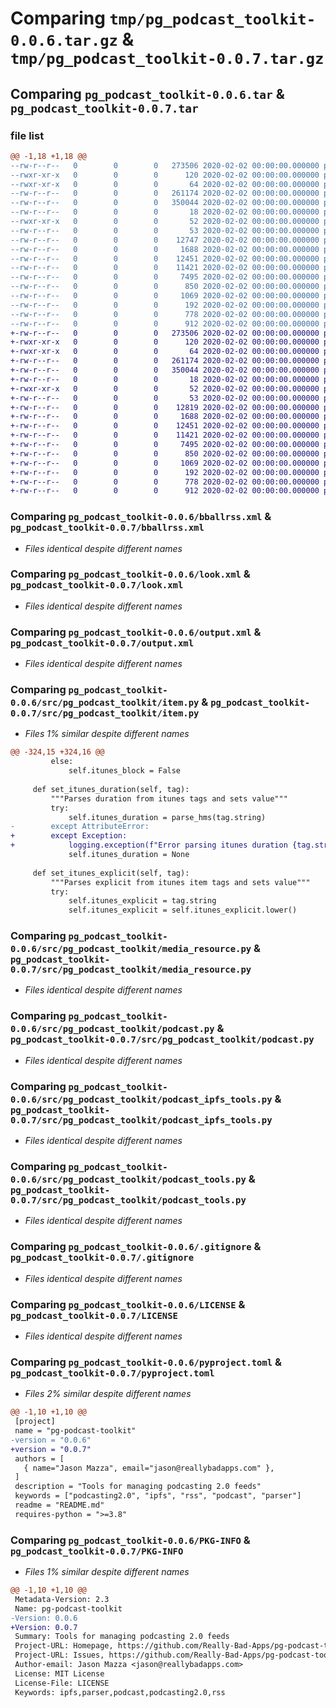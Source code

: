 # Comparing `tmp/pg_podcast_toolkit-0.0.6.tar.gz` & `tmp/pg_podcast_toolkit-0.0.7.tar.gz`

## Comparing `pg_podcast_toolkit-0.0.6.tar` & `pg_podcast_toolkit-0.0.7.tar`

### file list

```diff
@@ -1,18 +1,18 @@
--rw-r--r--   0        0        0   273506 2020-02-02 00:00:00.000000 pg_podcast_toolkit-0.0.6/bballrss.xml
--rwxr-xr-x   0        0        0      120 2020-02-02 00:00:00.000000 pg_podcast_toolkit-0.0.6/buildpublish.sh
--rwxr-xr-x   0        0        0       64 2020-02-02 00:00:00.000000 pg_podcast_toolkit-0.0.6/go_ssh_tunnel.sh
--rw-r--r--   0        0        0   261174 2020-02-02 00:00:00.000000 pg_podcast_toolkit-0.0.6/look.xml
--rw-r--r--   0        0        0   350044 2020-02-02 00:00:00.000000 pg_podcast_toolkit-0.0.6/output.xml
--rw-r--r--   0        0        0       18 2020-02-02 00:00:00.000000 pg_podcast_toolkit-0.0.6/requirements.txt
--rwxr-xr-x   0        0        0       52 2020-02-02 00:00:00.000000 pg_podcast_toolkit-0.0.6/test_ssh_tunnel.sh
--rw-r--r--   0        0        0       53 2020-02-02 00:00:00.000000 pg_podcast_toolkit-0.0.6/src/pg_podcast_toolkit/__init__.py
--rw-r--r--   0        0        0    12747 2020-02-02 00:00:00.000000 pg_podcast_toolkit-0.0.6/src/pg_podcast_toolkit/item.py
--rw-r--r--   0        0        0     1688 2020-02-02 00:00:00.000000 pg_podcast_toolkit-0.0.6/src/pg_podcast_toolkit/media_resource.py
--rw-r--r--   0        0        0    12451 2020-02-02 00:00:00.000000 pg_podcast_toolkit-0.0.6/src/pg_podcast_toolkit/podcast.py
--rw-r--r--   0        0        0    11421 2020-02-02 00:00:00.000000 pg_podcast_toolkit-0.0.6/src/pg_podcast_toolkit/podcast_ipfs_tools.py
--rw-r--r--   0        0        0     7495 2020-02-02 00:00:00.000000 pg_podcast_toolkit-0.0.6/src/pg_podcast_toolkit/podcast_tools.py
--rw-r--r--   0        0        0      850 2020-02-02 00:00:00.000000 pg_podcast_toolkit-0.0.6/.gitignore
--rw-r--r--   0        0        0     1069 2020-02-02 00:00:00.000000 pg_podcast_toolkit-0.0.6/LICENSE
--rw-r--r--   0        0        0      192 2020-02-02 00:00:00.000000 pg_podcast_toolkit-0.0.6/README.md
--rw-r--r--   0        0        0      778 2020-02-02 00:00:00.000000 pg_podcast_toolkit-0.0.6/pyproject.toml
--rw-r--r--   0        0        0      912 2020-02-02 00:00:00.000000 pg_podcast_toolkit-0.0.6/PKG-INFO
+-rw-r--r--   0        0        0   273506 2020-02-02 00:00:00.000000 pg_podcast_toolkit-0.0.7/bballrss.xml
+-rwxr-xr-x   0        0        0      120 2020-02-02 00:00:00.000000 pg_podcast_toolkit-0.0.7/buildpublish.sh
+-rwxr-xr-x   0        0        0       64 2020-02-02 00:00:00.000000 pg_podcast_toolkit-0.0.7/go_ssh_tunnel.sh
+-rw-r--r--   0        0        0   261174 2020-02-02 00:00:00.000000 pg_podcast_toolkit-0.0.7/look.xml
+-rw-r--r--   0        0        0   350044 2020-02-02 00:00:00.000000 pg_podcast_toolkit-0.0.7/output.xml
+-rw-r--r--   0        0        0       18 2020-02-02 00:00:00.000000 pg_podcast_toolkit-0.0.7/requirements.txt
+-rwxr-xr-x   0        0        0       52 2020-02-02 00:00:00.000000 pg_podcast_toolkit-0.0.7/test_ssh_tunnel.sh
+-rw-r--r--   0        0        0       53 2020-02-02 00:00:00.000000 pg_podcast_toolkit-0.0.7/src/pg_podcast_toolkit/__init__.py
+-rw-r--r--   0        0        0    12819 2020-02-02 00:00:00.000000 pg_podcast_toolkit-0.0.7/src/pg_podcast_toolkit/item.py
+-rw-r--r--   0        0        0     1688 2020-02-02 00:00:00.000000 pg_podcast_toolkit-0.0.7/src/pg_podcast_toolkit/media_resource.py
+-rw-r--r--   0        0        0    12451 2020-02-02 00:00:00.000000 pg_podcast_toolkit-0.0.7/src/pg_podcast_toolkit/podcast.py
+-rw-r--r--   0        0        0    11421 2020-02-02 00:00:00.000000 pg_podcast_toolkit-0.0.7/src/pg_podcast_toolkit/podcast_ipfs_tools.py
+-rw-r--r--   0        0        0     7495 2020-02-02 00:00:00.000000 pg_podcast_toolkit-0.0.7/src/pg_podcast_toolkit/podcast_tools.py
+-rw-r--r--   0        0        0      850 2020-02-02 00:00:00.000000 pg_podcast_toolkit-0.0.7/.gitignore
+-rw-r--r--   0        0        0     1069 2020-02-02 00:00:00.000000 pg_podcast_toolkit-0.0.7/LICENSE
+-rw-r--r--   0        0        0      192 2020-02-02 00:00:00.000000 pg_podcast_toolkit-0.0.7/README.md
+-rw-r--r--   0        0        0      778 2020-02-02 00:00:00.000000 pg_podcast_toolkit-0.0.7/pyproject.toml
+-rw-r--r--   0        0        0      912 2020-02-02 00:00:00.000000 pg_podcast_toolkit-0.0.7/PKG-INFO
```

### Comparing `pg_podcast_toolkit-0.0.6/bballrss.xml` & `pg_podcast_toolkit-0.0.7/bballrss.xml`

 * *Files identical despite different names*

### Comparing `pg_podcast_toolkit-0.0.6/look.xml` & `pg_podcast_toolkit-0.0.7/look.xml`

 * *Files identical despite different names*

### Comparing `pg_podcast_toolkit-0.0.6/output.xml` & `pg_podcast_toolkit-0.0.7/output.xml`

 * *Files identical despite different names*

### Comparing `pg_podcast_toolkit-0.0.6/src/pg_podcast_toolkit/item.py` & `pg_podcast_toolkit-0.0.7/src/pg_podcast_toolkit/item.py`

 * *Files 1% similar despite different names*

```diff
@@ -324,15 +324,16 @@
         else:
             self.itunes_block = False
 
     def set_itunes_duration(self, tag):
         """Parses duration from itunes tags and sets value"""
         try:
             self.itunes_duration = parse_hms(tag.string)
-        except AttributeError:
+        except Exception:
+            logging.exception(f"Error parsing itunes duration {tag.string}")
             self.itunes_duration = None
 
     def set_itunes_explicit(self, tag):
         """Parses explicit from itunes item tags and sets value"""
         try:
             self.itunes_explicit = tag.string
             self.itunes_explicit = self.itunes_explicit.lower()
```

### Comparing `pg_podcast_toolkit-0.0.6/src/pg_podcast_toolkit/media_resource.py` & `pg_podcast_toolkit-0.0.7/src/pg_podcast_toolkit/media_resource.py`

 * *Files identical despite different names*

### Comparing `pg_podcast_toolkit-0.0.6/src/pg_podcast_toolkit/podcast.py` & `pg_podcast_toolkit-0.0.7/src/pg_podcast_toolkit/podcast.py`

 * *Files identical despite different names*

### Comparing `pg_podcast_toolkit-0.0.6/src/pg_podcast_toolkit/podcast_ipfs_tools.py` & `pg_podcast_toolkit-0.0.7/src/pg_podcast_toolkit/podcast_ipfs_tools.py`

 * *Files identical despite different names*

### Comparing `pg_podcast_toolkit-0.0.6/src/pg_podcast_toolkit/podcast_tools.py` & `pg_podcast_toolkit-0.0.7/src/pg_podcast_toolkit/podcast_tools.py`

 * *Files identical despite different names*

### Comparing `pg_podcast_toolkit-0.0.6/.gitignore` & `pg_podcast_toolkit-0.0.7/.gitignore`

 * *Files identical despite different names*

### Comparing `pg_podcast_toolkit-0.0.6/LICENSE` & `pg_podcast_toolkit-0.0.7/LICENSE`

 * *Files identical despite different names*

### Comparing `pg_podcast_toolkit-0.0.6/pyproject.toml` & `pg_podcast_toolkit-0.0.7/pyproject.toml`

 * *Files 2% similar despite different names*

```diff
@@ -1,10 +1,10 @@
 [project]
 name = "pg-podcast-toolkit"
-version = "0.0.6"
+version = "0.0.7"
 authors = [
   { name="Jason Mazza", email="jason@reallybadapps.com" },
 ]
 description = "Tools for managing podcasting 2.0 feeds"
 keywords = ["podcasting2.0", "ipfs", "rss", "podcast", "parser"]
 readme = "README.md"
 requires-python = ">=3.8"
```

### Comparing `pg_podcast_toolkit-0.0.6/PKG-INFO` & `pg_podcast_toolkit-0.0.7/PKG-INFO`

 * *Files 1% similar despite different names*

```diff
@@ -1,10 +1,10 @@
 Metadata-Version: 2.3
 Name: pg-podcast-toolkit
-Version: 0.0.6
+Version: 0.0.7
 Summary: Tools for managing podcasting 2.0 feeds
 Project-URL: Homepage, https://github.com/Really-Bad-Apps/pg-podcast-toolkit
 Project-URL: Issues, https://github.com/Really-Bad-Apps/pg-podcast-toolkit/issues
 Author-email: Jason Mazza <jason@reallybadapps.com>
 License: MIT License
 License-File: LICENSE
 Keywords: ipfs,parser,podcast,podcasting2.0,rss
```

